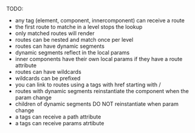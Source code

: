 TODO:
- any tag (element, component, innercomponent) can receive a route
- the first route to matche in a level stops the lookup
- only matched routes will render
- routes can be nested and match once per level
- routes can have dynamic segments
- dynamic segments reflect in the local params
- inner components have their own local params if they have a route attribute
- routes can have wildcards
- wildcards can be prefixed
- you can link to routes using a tags with href starting with /
- routes with dynamic segments reinstantiate the component when the param change
- children of dynamic segments DO NOT reinstantiate when param change
- a tags can receive a path attribute
- a tags can receive params atrtibute
